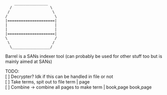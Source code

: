 ```
    _______________  
  /                 \  
 /                   \  
/                     \  
|=====================|  
|                     |  
|                     |  
|=====================|  
\                     /  
 \                   /  
  \_________________/  
```

Barrel is a SANs indexer tool (can probably be used for other stuff too but is mainly aimed at SANs)

TODO:  
[ ] Decrypter? Idk if this can be handled in file or not  
[ ] Take terms, spit out to file term | page  
[ ] Combine -> combine all pages to make term | book,page book,page